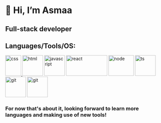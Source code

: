 
# **👋 Hi, I’m Asmaa**
## Full-stack developer 

## Languages/Tools/OS:
   <p >
      <a href="https://developer.mozilla.org/es/docs/Web/CSS" target="_blank" rel="nofollow">
        <img src="https://github.com/asmaa-develcode/asmaa-develcode/assets/150438300/b38dc74f-d7e8-46c7-a1b4-ece156e3fd69" alt="css" width="50" height="65"> </a>
        <a href="https://developer.mozilla.org/es/docs/Web/HTML" target="_blank" rel="nofollow">
            <img src="https://github.com/asmaa-develcode/asmaa-develcode/assets/150438300/b503048a-f7f1-4363-87f8-e9e2029abc61" alt="html" width="65" height="65"></a>
            <a href="https://developer.mozilla.org/es/docs/Web/JavaScript" target="_blank" rel="nofollow">
                <img src="https://github.com/asmaa-develcode/asmaa-develcode/assets/150438300/e17ad421-0eb9-4eeb-a3af-2d9c0b051bf7" alt="javascript" width="65" height="65"></a>
                <a href="https://es.react.dev/" target="_blank" rel="nofollow">
                    <img src="https://github.com/asmaa-develcode/asmaa-develcode/assets/150438300/675706b1-dbbc-4092-b968-1b9a5ff55198" alt="react" width="130" height="65"></a>
                    <a href="https://nodejs.org/en/learn/getting-started/introduction-to-nodejs" target="_blank" rel="nofollow">
                        <img src="https://github.com/asmaa-develcode/asmaa-develcode/assets/150438300/50c85581-329a-412f-8201-c25106f14bc4" alt="node" width="80" height="65"></a>
                        <a href="https://www.typescriptlang.org/" target="_blank" rel="nofollow">
                            <img src="https://github.com/asmaa-develcode/asmaa-develcode/assets/150438300/66e34a57-849e-40c2-ad6f-73f39774814a" alt="ts" width="65" height="65"></a>
                            <a href="https://git-scm.co" target="_blank" rel="nofollow">
                                <img src="https://github.com/asmaa-develcode/asmaa-develcode/assets/150438300/f8dcd219-95af-4617-9ae0-c8a81aeaaa08" alt="git" width="65" height="65"></a>
      <a href="https://www.python.org/" target="_blank" rel="nofollow">
         <img src="https://github.com/user-attachments/assets/13580bc5-2c73-4978-b098-9c2a3a61148e" alt="git" width="65" height="65"alt="pyhton" width="65" height="65"></a>

   </p>



   ### For now that's about it, looking forward to learn more languages and making use of new tools! 





<!---
asmaa-develcode/asmaa-develcode is a ✨ special ✨ repository because its `README.md` (this file) appears on your GitHub profile.
You can click the Preview link to take a look at your changes.
--->
